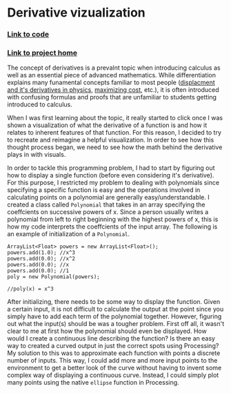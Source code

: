 # Derivative vizualization

### [Link to code](https://github.com/rdslade/ProcessingApps/tree/master/derivative_viz)

### [Link to project home](https://rdslade.github.io/ProcessingApps)

The concept of derivatives is a prevalnt topic when introducing calculus as well as an essential piece of advanced mathematics. While differentiation explains many funamental concepts familiar to most people ([displacment and it's derivatives in physics](http://wearcam.org/absement/Derivatives_of_displacement.htm), [maximizing cost](http://tutorial.math.lamar.edu/Classes/CalcI/BusinessApps.aspx), etc.), it is often introduced with confusing formulas and proofs that are unfamiliar to students getting introduced to calculus.

When I was first learning about the topic, it really started to click once I was shown a visualization of what the derivative of a function is and how it relates to inherent features of that function. For this reason, I decided to try to recreate and reimagine a helpful visualization. In order to see how this thought process began, we need to see how the math behind the derivative plays in with visuals.

In order to tackle this programming problem, I had to start by figuring out how to display a single function (before even considering it's derivative). For this purpose, I restricted my problem to dealing with polynomials since specifying a specific function is easy and the operations involved in calculating points on a polynomial are generally easy/understandable. I created a class called `Polynomial` that takes in an array specifying the coeffcients on successive powers of x. Since a person usually writes a polynomial from left to right beginning with the highest powers of x, this is how my code interprets the coeffcients of the input array. The following is an example of initialization of a `Polynomial`.

```
ArrayList<Float> powers = new ArrayList<Float>();
powers.add(1.0); //x^3
powers.add(0.0); //x^2
powers.add(0.0); //x
powers.add(0.0); //1
poly = new Polynomial(powers);

//poly(x) = x^3
```

After initializing, there needs to be some way to display the function. Given a certain input, it is not difficult to calculate the output at the point since you simply have to add each term of the polynomial together. However, figuring out what the input(s) should be was a tougher problem. First off all, it wasn't clear to me at first how the polynomial should even be displayed. How would I create a continuous line describing the function? Is there an easy way to created a curved output in just the correct spots using Processing? My solution to this was to approximate each function with points a discrete number of inputs. This way, I could add more and more input points to the environment to get a better look of the curve without having to invent some complex way of displaying a continuous curve. Instead, I could simply plot many points using the native `ellipse` function in Processing.

